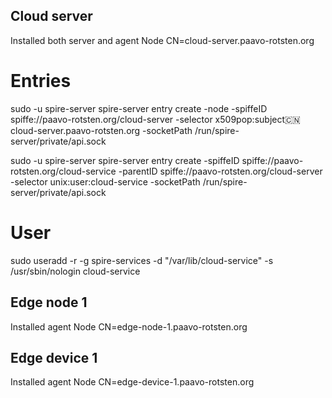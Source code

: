 ## Cloud server

Installed both server and agent
Node CN=cloud-server.paavo-rotsten.org

# Entries
sudo -u spire-server spire-server entry create -node -spiffeID spiffe://paavo-rotsten.org/cloud-server -selector x509pop:subject:cn:cloud-server.paavo-rotsten.org -socketPath /run/spire-server/private/api.sock

sudo -u spire-server spire-server entry create -spiffeID spiffe://paavo-rotsten.org/cloud-service -parentID spiffe://paavo-rotsten.org/cloud-server -selector unix:user:cloud-service -socketPath /run/spire-server/private/api.sock

# User
sudo useradd -r -g spire-services -d "/var/lib/cloud-service" -s /usr/sbin/nologin cloud-service

## Edge node 1

Installed agent
Node CN=edge-node-1.paavo-rotsten.org


## Edge device 1

Installed agent
Node CN=edge-device-1.paavo-rotsten.org